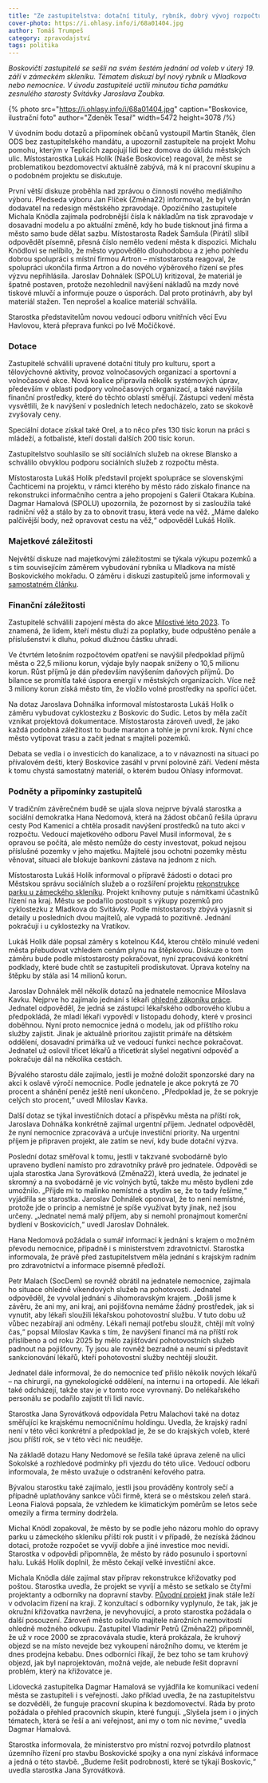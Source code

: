 ```yaml
---
title: "Ze zastupitelstva: dotační tituly, rybník, dobrý vývoj rozpočtu a diskuze o nemocnici"
cover-photo: https://i.ohlasy.info/i/68a01404.jpg
author: Tomáš Trumpeš
category: zpravodajství
tags: politika
---
```


*Boskovičtí zastupitelé se sešli na svém šestém jednání od voleb v úterý 19. září v zámeckém skleníku. Tématem diskuzí byl nový rybník u Mladkova nebo nemocnice. V úvodu zastupitelé uctili minutou ticha památku zesnulého starosty Svitávky Jaroslava Zoubka.*

{% photo src="https://i.ohlasy.info/i/68a01404.jpg" caption="Boskovice, ilustrační foto" author="Zdeněk Tesař" width=5472 height=3078 /%}

V úvodním bodu dotazů a připomínek občanů vystoupil Martin Staněk, člen ODS bez zastupitelského mandátu, a upozornil zastupitele na projekt Mohu pomohu, kterým v Teplicích zapojují lidi bez domova do úklidu městských ulic. Místostarostka Lukáš Holík (Naše Boskovice) reagoval, že měst se problematikou bezdomovectví aktuálně zabývá, má k ní pracovní skupinu a o podobném projektu se diskutuje.

První větší diskuze proběhla nad zprávou o činnosti nového mediálního výboru. Předseda výboru Jan Flíček (Změna22) informoval, že byl vybrán dodavatel na redesign městského zpravodaje. Opozičního zastupitele Michala Knödla zajímala podrobnější čísla k nákladům na tisk zpravodaje v dosavadní modelu a po aktuální změně, kdy ho bude tisknout jiná firma a město samo bude dělat sazbu. Místostarosta Radek Šamšula (Piráti) slíbil odpovědět písemně, přesná číslo nemělo vedení města k dispozici. Michalu Knödlovi se nelíbilo, že město vypovědělo dlouhodobou a z jeho pohledu dobrou spolupráci s místní firmou Artron – místostarosta reagoval, že spolupráci ukončila firma Artron a do nového výběrového řízení se přes výzvu nepřihlásila. Jaroslav Dohnálek (SPOLU) kritizoval, že materiál je špatně postaven, protože nezohlednil navýšení nákladů na mzdy nové tiskové mluvčí a informuje pouze o úsporách. Dal proto protinávrh, aby byl materiál stažen. Ten neprošel a koalice materiál schválila.

Starostka představitelům novou vedoucí odboru vnitřních věcí Evu Havlovou, která přeprava funkci po Ivě Močičkové.

### Dotace

Zastupitelé schválili upravené dotační tituly pro kulturu, sport a tělovýchovné aktivity, provoz volnočasových organizací a sportovní a volnočasové akce. Nová koalice připravila několik systémových úprav, především v oblasti podpory volnočasových organizací, a také navýšila finanční prostředky, které do těchto oblastí směřují. Zástupci vedení města vysvětlili, že k navýšení v posledních letech nedocházelo, zato se skokově zvyšovaly ceny.

Speciální dotace získal také Orel, a to něco přes 130 tisíc korun na práci s mládeží, a fotbalisté, kteří dostali dalších 200 tisíc korun.

Zastupitelstvo souhlasilo se sítí sociálních služeb na okrese Blansko a schválilo obvyklou podporu sociálních služeb z rozpočtu města.

Místostarosta Lukáš Holík představil projekt spolupráce se slovenskými Čachticemi na projektu, v rámci kterého by město rádo získalo finance na rekonstrukci informačního centra a jeho propojení s Galerií Otakara Kubína. Dagmar Hamalová (SPOLU) upozornila, že pozornost by si zasloužila také radniční věž a stálo by za to obnovit trasu, která vede na věž. „Máme daleko palčivější body, než opravovat cestu na věž,“ odpověděl Lukáš Holík.

### Majetkové záležitosti

Největší diskuze nad majetkovými záležitostmi se týkala výkupu pozemků a s tím souvisejícím záměrem vybudování rybníka u Mladkova na místě Boskovického mokřadu. O záměru i diskuzi zastupitelů jsme informovali [v samostatném článku](https://ohlasy.info/clanky/2023/09/rybnik.html).

### Finanční záležitosti

Zastupitelé schválili zapojení města do akce [Milostivé léto 2023](https://milostiveleto.cz/). To znamená, že lidem, kteří městu dluží za poplatky, bude odpuštěno penále a příslušenství k dluhu, pokud dlužnou částku uhradí.

Ve čtvrtém letošním rozpočtovém opatření se navýšil předpoklad příjmů města o 22,5 milionu korun, výdaje byly naopak sníženy o 10,5 milionu korun. Růst příjmů je dán především navýšením daňových příjmů. Do bilance se promítla také úspora energií v městských organizacích. Více než 3 miliony korun získá město tím, že vložilo volné prostředky na spořící účet.

Na dotaz Jaroslava Dohnálka informoval místostarosta Lukáš Holík o záměru vybudovat cyklostezku z Boskovic do Sudic. Letos by měla začít vznikat projektová dokumentace. Místostarosta zároveň uvedl, že jako každá podobná záležitost to bude maraton a tohle je první krok. Nyní chce město vytipovat trasu a začít jednat s majiteli pozemků.

Debata se vedla i o investicích do kanalizace, a to v návaznosti na situaci po přívalovém dešti, který Boskovice zasáhl v první polovině září. Vedení města k tomu chystá samostatný materiál, o kterém budou Ohlasy informovat.

### Podněty a připomínky zastupitelů

V tradičním závěrečném budě se ujala slova nejprve bývalá starostka a sociální demokratka Hana Nedomová, která na žádost občanů řešila úpravu cesty Pod Kamenicí a chtěla prosadit navýšení prostředků na tuto akci v rozpočtu. Vedoucí majetkového odboru Pavel Musil informoval, že s opravou se počítá, ale město nemůže do cesty investovat, pokud nejsou příslušné pozemky v jeho majetku. Majitelé jsou ochotni pozemky městu věnovat, situaci ale blokuje bankovní zástava na jednom z nich.

Místostarosta Lukáš Holík informoval o přípravě žádosti o dotaci pro Městskou správu sociálních služeb a o rozšíření projektu [rekonstrukce parku u zámeckého skleníku](https://forum.ohlasy.info/t/obnova-parku-u-skleniku/519). Projekt knihovny putuje s námitkami účastníků řízení na kraj. Městu se podařilo postoupit s výkupy pozemků pro cyklostezku z Mladkova do Svitávky. Podle místostarosty zbývá vyjasnit si detaily u posledních dvou majitelů, ale vypadá to pozitivně. Jednání pokračují i u cyklostezky na Vratíkov. 

Lukáš Holík dále popsal záměry s kotelnou K44, kterou chtělo minulé vedení města přebudovat vzhledem cenám plynu na štěpkovou. Diskuze o tom záměru bude podle místostarosty pokračovat, nyní zpracovává konkrétní podklady, které bude chtít se zastupiteli prodiskutovat. Úprava kotelny na štěpku by stála asi 14 milionů korun.

Jaroslav Dohnálek měl několik dotazů na jednatele nemocnice Miloslava Kavku. Nejprve ho zajímalo jednání s lékaři [ohledně zákoníku práce](https://www.irozhlas.cz/zpravy-domov/vinohradska-12-lekari-prescasy-diskuze_2308310600_nel). Jednatel odpověděl, že jedná se zástupci lékařského odborového klubu a předpokládá, že mladí lékaři vypovědí v listopadu dohody, které v prosinci doběhnou. Nyní proto nemocnice jedná o modelu, jak od příštího roku služby zajistit. Jinak je aktuálně prioritou zajistit primáře na dětském oddělení, dosavadní primářka už ve vedoucí funkci nechce pokračovat. Jednatel už oslovil třicet lékařů a třicetkrát slyšel negativní odpověď a pokračuje dál na několika cestách.

Bývalého starostu dále zajímalo, jestli je možné doložit sponzorské dary na akci k oslavě výročí nemocnice. Podle jednatele je akce pokrytá ze 70 procent a shánění peněz ještě není ukončeno. „Předpoklad je, že se pokryje celých sto procent,“ uvedl Miloslav Kavka.

Další dotaz se týkal investičních dotací a příspěvku města na příští rok, Jaroslava Dohnálka konkrétně zajímal urgentní příjem. Jednatel odpověděl, že nyní nemocnice zpracovává a určuje investiční priority. Na urgentní příjem je připraven projekt, ale zatím se neví, kdy bude dotační výzva.

Poslední dotaz směřoval k tomu, jestli v takzvané svobodárně bylo upraveno bydlení namísto pro zdravotníky právě pro jednatele. Odpovědi se ujala starostka Jana Syrovátková (Změna22), která uvedla, že jednatel je skromný a na svobodárně je víc volných bytů, takže mu město bydlení zde umožnilo. „Přijde mi to malinko nemístné a stydím se, že to tady řešíme,“ vyjádřila se starostka. Jaroslav Dohnálek oponoval, že to není nemístné, protože jde o princip a nemístné je spíše využívat byty jinak, než jsou určeny. „Jednatel nemá malý příjem, aby si nemohl pronajmout komerční bydlení v Boskovicích,“ uvedl Jaroslav Dohnálek.

Hana Nedomová požádala o sumář informací k jednání s krajem o možném převodu nemocnice, případně i s ministerstvem zdravotnictví. Starostka informovala, že právě před zastupitelstvem měla jednání s krajským radním pro zdravotnictví a informace písemně předloží.

Petr Malach (SocDem) se rovněž obrátil na jednatele nemocnice, zajímala ho situace ohledně víkendových služeb na pohotovosti. Jednatel odpověděl, že vyvolal jednání s Jihomoravským krajem. „Došli jsme k závěru, že ani my, ani kraj, ani pojišťovna nemáme žádný prostředek, jak si vynutit, aby lékaři sloužili lékařskou pohotovostní službu. V tuto dobu už vůbec nezabírají ani odměny. Lékaři nemají potřebu sloužit, chtějí mít volný čas,“ popsal Miloslav Kavka s tím, že navýšení financí má na příští rok přislíbeno a od roku 2025 by mělo zajišťování pohotovostních služeb padnout na pojišťovny. Ty jsou ale rovněž bezradné a neumí si představit sankcionování lékařů, kteří pohotovostní služby nechtějí sloužit. 

Jednatel dále informoval, že do nemocnice teď přišlo několik nových lékařů – na chirurgii, na gynekologické oddělení, na internu i na ortopedii. Ale lékaři také odcházejí, takže stav je v tomto roce vyrovnaný. Do nelékařského personálu se podařilo zajistit tři lidi navíc.

Starostka Jana Syrovátková odpovídala Petru Malachovi také na dotaz směřující ke krajskému nemocničnímu holdingu. Uvedla, že krajský radní není v této věci konkrétní a předpoklad je, že se do krajských voleb, které jsou příští rok, se v této věci nic neuděje.

Na základě dotazu Hany Nedomové se řešila také úprava zeleně na ulici Sokolské a rozhledové podmínky při vjezdu do této ulice. Vedoucí odboru informovala, že město uvažuje o odstranění keřového patra.

Bývalou starostku také zajímalo, jestli jsou prováděny kontroly sečí a případně uplatňovány sankce vůči firmě, která se o městskou zeleň stará. Leona Fialová popsala, že vzhledem ke klimatickým poměrům se letos seče omezily a firma termíny dodržela.

Michal Knödl zopakoval, že město by se podle jeho názoru mohlo do opravy parku u zámeckého skleníku příští rok pustit i v případě, že nezíská žádnou dotaci, protože rozpočet se vyvíjí dobře a jiné investice moc nevidí. Starostka v odpovědi připomněla, že město by rádo posunulo i sportovní halu. Lukáš Holík doplnil, že město čekají velké investiční akce.

Michala Knödla dále zajímal stav příprav rekonstrukce křižovatky pod poštou. Starostka uvedla, že projekt se vyvíjí a město se setkalo se čtyřmi projektanty a odborníky na dopravní stavby. [Původní projekt](https://ohlasy.info/clanky/2021/10/kruhac.html) jinak stále leží v odvolacím řízení na kraji. Z konzultací s odborníky vyplynulo, že tak, jak je okružní křižovatka navržena, je nevyhovující, a proto starostka požádala o další posouzení. Zároveň město oslovilo majitele nárožních nemovitostí ohledně možného odkupu. Zastupitel Vladimír Petrů (Změna22) připomněl, že už v roce 2000 se zpracovávala studie, která prokázala, že kruhový objezd se na místo nevejde bez vykoupení nárožního domu, ve kterém je dnes prodejna kebabu. Dnes odborníci říkají, že bez toho se tam kruhový objezd, jak byl naprojektován, možná vejde, ale nebude řešit dopravní problém, který na křižovatce je.

Lidovecká zastupitelka Dagmar Hamalová se vyjádřila ke komunikaci vedení města se zastupiteli i s veřejností. Jako příklad uvedla, že na zastupitelstvu se dozvěděli, že funguje pracovní skupina k bezdomovectví. Ráda by proto požádala o přehled pracovních skupin, které fungují. „Slyšela jsem i o jiných tématech, která se řeší a ani veřejnost, ani my o tom nic nevíme,“ uvedla Dagmar Hamalová.

Starostka informovala, že ministerstvo pro místní rozvoj potvrdilo platnost územního řízení pro stavbu Boskovické spojky a ona nyní získává informace a jedná o této stavbě. „Budeme řešit podrobnosti, které se týkají Boskovic,“ uvedla starostka Jana Syrovátková.